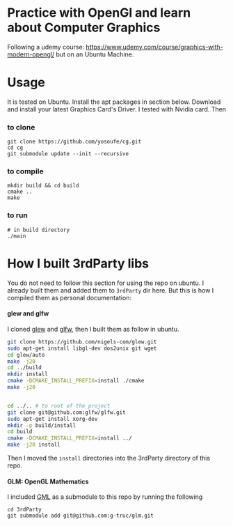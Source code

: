 # Practice with OpenGl and learn about Computer Graphics

Following a udemy course: https://www.udemy.com/course/graphics-with-modern-opengl/ 
but on an Ubuntu Machine.

# Usage
It is tested on Ubuntu. Install the apt packages in section below. 
Download and install your latest Graphics Card's Driver. 
I tested with Nvidia card. Then

### to clone
```
git clone https://github.com/yosoufe/cg.git
cd cg
git submodule update --init --recursive
```

### to compile
```
mkdir build && cd build
cmake ..
make
```

### to run
```
# in build directory
./main

```

# How I built 3rdParty libs
You do not need to follow this section for using the repo on ubuntu.
I already built them and added them to `3rdParty` dir here.
But this is how I compiled them as personal documentation:

#### glew and glfw
I cloned [glew](http://glew.sourceforge.net/) and 
[glfw](https://www.glfw.org/download.html), 
then I built them as follow in ubuntu.

```bash
git clone https://github.com/nigels-com/glew.git
sudo apt-get install libgl-dev dos2unix git wget
cd glew/auto
make -j20
cd ../build
mkdir install
cmake -DCMAKE_INSTALL_PREFIX=install ./cmake
make -j20


cd ../.. # to root of the project
git clone git@github.com:glfw/glfw.git
sudo apt-get install xorg-dev
mkdir -p build/install
cd build
cmake -DCMAKE_INSTALL_PREFIX=install ../
make -j20 install
```

Then I moved the `install` directories into the 3rdParty directory of this repo.

#### GLM: OpenGL Mathematics
I included [GML](http://glm.g-truc.net/) as a submodule 
to this repo by running the following

```
cd 3rdParty
git submodule add git@github.com:g-truc/glm.git
```